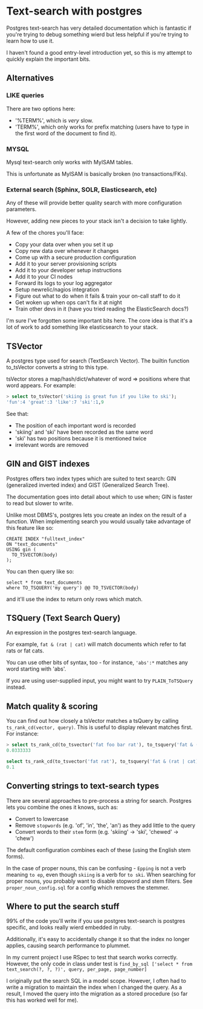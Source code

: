 # Text-search with postgres

Postgres text-search has very detailed documentation
which is fantastic if you're trying to debug something
wierd but less helpful if you're trying to learn how
to use it.

I haven't found a good entry-level
introduction yet, so this is my attempt to quickly
explain the important bits.

## Alternatives

### LIKE queries

There are two options here:
 * '%TERM%', which is *very* slow.
 * 'TERM%', which only works for prefix matching (users have to type in the first word of the document to find it).

### MYSQL

Mysql text-search only works with MyISAM tables.

This is unfortunate as MyISAM is basically broken (no transactions/FKs).

### External search (Sphinx, SOLR, Elasticsearch, etc)

Any of these will provide better
quality search with more configuration parameters.

However, adding new pieces to your stack isn't a decision to take lightly.

A few of the chores you'll face:
 * Copy your data over when you set it up
 * Copy new data over whenever it changes
 * Come up with a secure production configuration
 * Add it to your server provisioning scripts
 * Add it to your developer setup instructions
 * Add it to your CI nodes
 * Forward its logs to your log aggregator
 * Setup newrelic/nagios integration
 * Figure out what to do when it fails & train your on-call staff to do it
 * Get woken up when ops can't fix it at night
 * Train other devs in it (have you tried reading the ElasticSearch docs?)

I'm sure I've forgotten some important bits here.
The core idea is that it's a lot of work to
add something like elasticsearch to your stack.

## TSVector
A postgres type used for search (TextSearch Vector).
The builtin function to_tsVector converts a string
to this type.

tsVector stores a map/hash/dict/whatever of
word => positions where that word appears. For example:
```sql
> select to_tsVector('skiing is great fun if you like to ski');
'fun':4 'great':3 'like':7 'ski':1,9
```
See that:
 * The position of each important word is recorded
 * 'skiing' and 'ski' have been recorded as the same word
 * 'ski' has two positions because it is mentioned twice
 * irrelevant words are removed

## GIN and GIST indexes

Postgres offers two index types which are suited to
text search: GIN (generalized inverted index) and
GIST (Generalized Search Tree).

The documentation goes into detail about which to use
when; GIN is faster to read but slower to write.

Unlike most DBMS's, postgres lets you create an index
on the result of a function.
When implementing search you would usually take advantage
of this feature like so:
```
CREATE INDEX "fulltext_index"
ON "text_documents"
USING gin (
  TO_TSVECTOR(body)
);
```

You can then query like so:
```
select * from text_documents
where TO_TSQUERY('my query') @@ TO_TSVECTOR(body)
```
and it'll use the index to return only rows which match.

## TSQuery (Text Search Query)

An expression in the postgres text-search language.

For example, `fat & (rat | cat)` will match documents which refer to fat rats or fat cats.

You can use other bits of syntax, too - for instance, `'abs':*` matches any word starting with 'abs'.

If you are using user-supplied input, you might want to try `PLAIN_ToTSQuery` instead.

## Match quality & scoring

You can find out how closely a tsVector matches a tsQuery
by calling `ts_rank_cd(vector, query)`.
This is useful to display relevant matches first.
For instance:
```sql
> select ts_rank_cd(to_tsvector('fat foo bar rat'), to_tsquery('fat & (rat | cat)'));
0.0333333

select ts_rank_cd(to_tsvector('fat rat'), to_tsquery('fat & (rat | cat)'));
0.1
```

## Converting strings to text-search types

There are several approaches to pre-process a string for search.
Postgres lets you combine the ones it knows, such as:
 * Convert to lowercase
 * Remove `stopwords` (e.g. 'of', 'in', 'the', 'an') as they add little to the query
 * Convert words to their `stem` form (e.g. 'skiing' -> 'ski', 'chewed' -> 'chew')

The default configuration combines each of these (using the English stem forms).

In the case of proper nouns, this can be confusing - `Epping` is not a verb meaning `to ep`, even though `skiing` is a verb for `to ski`.
When searching for proper nouns, you probably want to disable stopword and stem filters.
See `proper_noun_config.sql` for a config which removes the stemmer.

## Where to put the search stuff

99% of the code you'll write if you use postgres text-search
is postgres specific, and looks really wierd embedded in ruby.

Additionally, it's easy to accidentally change it so that
the index no longer applies, causing search performance
to plummet.

In my current project I use RSpec to test that search
works correctly. However, the only code in class under test is `find_by_sql ['select * from text_search(?, ?, ?)', query, per_page, page_number]`

I originally put the search SQL in a model scope.
However, I often had to write a migration to maintain
the index when I changed the query.
As a result, I moved the query into the migration
as a stored procedure (so far this has worked well for me).
